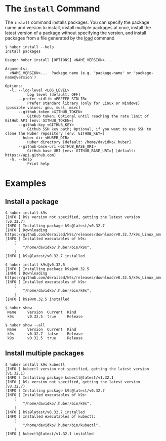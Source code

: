 # The `install` Command

The `install` command installs packages. You can specify the package name and version to install, install multiple packages at once, install the latest version of a package without specifying the version, and install packages from a file generated by the [load](./load.md) command.

```console
$ huber install --help
Install packages

Usage: huber install [OPTIONS] <NAME_VERSION>...

Arguments:
  <NAME_VERSION>...  Package name (e.g. 'package-name' or 'package-name@version')

Options:
  -l, --log-level <LOG_LEVEL>
          Log level [default: OFF]
      --prefer-stdlib <PREFER_STDLIB>
          Prefer standard library (only for Linux or Windows) [possible values: gnu, musl, msvc]
      --github-token <GITHUB_TOKEN>
          GitHub token; Optional until reaching the rate limit of GitHub API [env: GITHUB_TOKEN=]
      --github-key <GITHUB_KEY>
          Github SSH key path; Optional, if you want to use SSH to clone the Huber repository [env: GITHUB_KEY=]
      --huber-dir <HUBER_DIR>
          Huber directory [default: /home/davidko/.huber]
      --github-base-uri <GITHUB_BASE_URI>
          GitHub base URI [env: GITHUB_BASE_URI=] [default: https://api.github.com]
  -h, --help
          Print help 
```

# Examples

## Install a package

```console
$ huber install k9s
[INFO ] k9s version not specified, getting the latest version (v0.32.7)
[INFO ] Installing package k9s@latest/v0.32.7
[INFO ] Downloading https://github.com/derailed/k9s/releases/download/v0.32.7/k9s_Linux_amd64.tar.gz
[INFO ] Installed executables of k9s:
    [
        "/home/davidko/.huber/bin/k9s",
    ]
[INFO ] k9s@latest/v0.32.7 installed

$ huber install k9s@v0.32.5
[INFO ] Installing package k9s@v0.32.5
[INFO ] Downloading https://github.com/derailed/k9s/releases/download/v0.32.5/k9s_Linux_amd64.tar.gz
[INFO ] Installed executables of k9s:
    [
        "/home/davidko/.huber/bin/k9s",
    ]
[INFO ] k9s@v0.32.5 installed

$ huber show
 Name     Version  Current  Kind 
 k9s      v0.32.5  true     Release 

$ huber show --all
 Name     Version  Current  Kind 
 k9s      v0.32.7  false    Release 
 k9s      v0.32.5  true     Release 
```

## Install multiple packages

```console
$ huber install k9s kubectl
[INFO ] kubectl version not specified, getting the latest version (v1.32.1)
[INFO ] Installing package kubectl@latest/v1.32.1
[INFO ] k9s version not specified, getting the latest version (v0.32.7)
[INFO ] Installing package k9s@latest/v0.32.7
[INFO ] Installed executables of k9s:
    [
        "/home/davidko/.huber/bin/k9s",
    ]
[INFO ] k9s@latest/v0.32.7 installed
[INFO ] Installed executables of kubectl:
    [
        "/home/davidko/.huber/bin/kubectl",
    ]
[INFO ] kubectl@latest/v1.32.1 installed
```